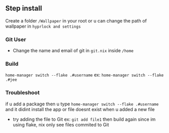 ## Step install
Create a folder `/Wallpaper` in your root or u can change the path of wallpaper in `hyprlock and settings`

### Git User
- Change the name and email of git in `git.nix` inside `/home`

### Build
`home-manager switch --flake .#username`
ex: `home-manager switch --flake .#jee`  

### Troubleshoot
if u add a package then u type `home-manager switch --flake .#username` and it didint install the app or file doesnt exist when u added a new file
- try adding the file to Git ex: `git add file1` then build again
since im using flake, nix only see files commited to Git

